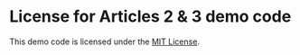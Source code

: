 # License for Articles 2 & 3 demo code

This demo code is licensed under the [MIT License](https://github.com/delphidabbler/article-demos/blob/master/MIT-License.md).
